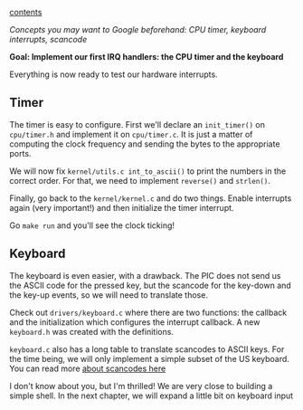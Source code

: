 [contents](../index.md)

*Concepts you may want to Google beforehand: CPU timer, keyboard interrupts, scancode*

**Goal: Implement our first IRQ handlers: the CPU timer and the keyboard**

Everything is now ready to test our hardware interrupts.

Timer
-----

The timer is easy to configure. First we'll declare an `init_timer()` on `cpu/timer.h` and
implement it on `cpu/timer.c`. It is just a matter of computing the clock frequency and
sending the bytes to the appropriate ports.

We will now fix `kernel/utils.c int_to_ascii()` to print the numbers in the correct order.
For that, we need to implement `reverse()` and `strlen()`.

Finally, go back to the `kernel/kernel.c` and do two things. Enable interrupts again
(very important!) and then initialize the timer interrupt.

Go `make run` and you'll see the clock ticking!


Keyboard
--------

The keyboard is even easier, with a drawback. The PIC does not send us the ASCII code
for the pressed key, but the scancode for the key-down and the key-up events, so we
will need to translate those.

Check out `drivers/keyboard.c` where there are two functions: the callback and
the initialization which configures the interrupt callback. A new `keyboard.h` was
created with the definitions.

`keyboard.c` also has a long table to translate scancodes to ASCII keys. For the time
being, we will only implement a simple subset of the US keyboard. You can read
more [about scancodes here](http://www.win.tue.nl/~aeb/linux/kbd/scancodes-1.html)

I don't know about you, but I'm thrilled! We are very close to building a simple shell.
In the next chapter, we will expand a little bit on keyboard input
